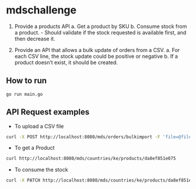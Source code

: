 # mdschallenge

1. Provide a products API
  a. Get a product by SKU
	b. Consume stock from a product.
		- Should validate if the stock requested is available first, and then decrease it.

2. Provide an API that allows a bulk update of orders from a CSV.
  a. For each CSV line, the stock update could be positive or negative
	b. If a product doesn’t exist, it should be created.

## How to run

```shell
go run main.go
```

## API Request examples

- To upload a CSV file

```bash
curl -X POST http://localhost:8080/mds/orders/bulkimport -F 'file=@file_2.csv'
```

- To get a Product

```bash
curl http://localhost:8080/mds/countries/ke/products/da8ef851e075
```

- To consume the stock

```bash
curl -X PATCH http://localhost:8080/mds/countries/ke/products/da8ef851e075/consume -d '{"amount": 10}'
```
